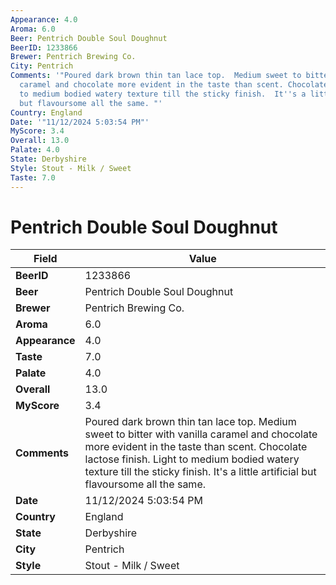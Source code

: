 ```yaml
---
Appearance: 4.0
Aroma: 6.0
Beer: Pentrich Double Soul Doughnut
BeerID: 1233866
Brewer: Pentrich Brewing Co.
City: Pentrich
Comments: '"Poured dark brown thin tan lace top.  Medium sweet to bitter with vanilla
  caramel and chocolate more evident in the taste than scent. Chocolate lactose finish.  Light
  to medium bodied watery texture till the sticky finish.  It''s a little artificial
  but flavoursome all the same. "'
Country: England
Date: '"11/12/2024 5:03:54 PM"'
MyScore: 3.4
Overall: 13.0
Palate: 4.0
State: Derbyshire
Style: Stout - Milk / Sweet
Taste: 7.0
---
```


# Pentrich Double Soul Doughnut

| Field         | Value |
|---------------|-------|
| **BeerID** | 1233866 |
| **Beer** | Pentrich Double Soul Doughnut |
| **Brewer** | Pentrich Brewing Co. |
| **Aroma** | 6.0 |
| **Appearance** | 4.0 |
| **Taste** | 7.0 |
| **Palate** | 4.0 |
| **Overall** | 13.0 |
| **MyScore** | 3.4 |
| **Comments** | Poured dark brown thin tan lace top.  Medium sweet to bitter with vanilla caramel and chocolate more evident in the taste than scent. Chocolate lactose finish.  Light to medium bodied watery texture till the sticky finish.  It's a little artificial but flavoursome all the same.  |
| **Date** | 11/12/2024 5:03:54 PM |
| **Country** | England |
| **State** | Derbyshire |
| **City** | Pentrich |
| **Style** | Stout - Milk / Sweet |
